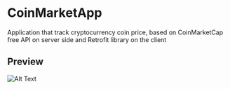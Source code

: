 # CoinMarketApp
Application that track cryptocurrency coin price, based on CoinMarketCap free API on server side and Retrofit library on the client
## Preview 
![Alt Text](https://github.com/b00m-b00m/CoinMarketApp/blob/master/videotogif_2018.08.08_08.51.23.gif) 
